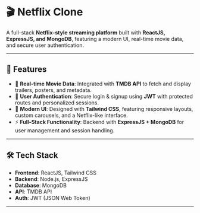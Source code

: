 # 🎬 Netflix Clone

A full-stack **Netflix-style streaming platform** built with **ReactJS, ExpressJS, and MongoDB**, featuring a modern UI, real-time movie data, and secure user authentication.

---

## 🚀 Features

- 🎥 **Real-time Movie Data**: Integrated with **TMDB API** to fetch and display trailers, posters, and metadata.  
- 🔐 **User Authentication**: Secure login & signup using **JWT** with protected routes and personalized sessions.  
- 🎨 **Modern UI**: Designed with **Tailwind CSS**, featuring responsive layouts, custom carousels, and a Netflix-like interface.  
- ⚡ **Full-Stack Functionality**: Backend with **ExpressJS + MongoDB** for user management and session handling.  

---

## 🛠️ Tech Stack

- **Frontend**: ReactJS, Tailwind CSS  
- **Backend**: Node.js, ExpressJS  
- **Database**: MongoDB  
- **API**: TMDB API  
- **Auth**: JWT (JSON Web Token)  

---
